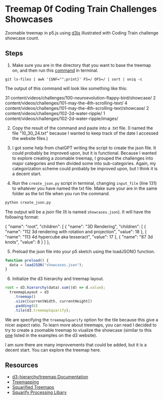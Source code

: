 # Treemap 0f Coding Train Challenges Showcases

Zoomable treemap in p5.js using [d3js](https://d3js.org) illustrated with Coding Train challenge showcase count.

## Steps

1. Make sure you are in the directory that you want to base the treemap on, and then run this [command](https://stackoverflow.com/questions/71669974/how-to-count-number-of-tracked-files-in-each-sub-directory-of-the-repository) in terminal.

```git
git ls-files | awk '{$NF="";print}' FS=/ OFS=/ | sort | uniq -c
```

The output of this command will look like something like this:

31 content/videos/challenges/100-neuroevolution-flappy-bird/showcase/
2 content/videos/challenges/101-may-the-4th-scrolling-text/
4 content/videos/challenges/101-may-the-4th-scrolling-text/showcase/
2 content/videos/challenges/102-2d-water-ripple/
1 content/videos/challenges/102-2d-water-ripple/images/

2. Copy the result of the command and paste into a .txt file. (I named the file "10_30_24.txt" because I wanted to keep track of the date I accessed the website files.)

3. I got some help from chatGPT writing the script to create the json file. It could probably be improved upon, but it is functional. Because I wanted to explore creating a zoomable treemap, I grouped the challenges into major categories and then divided some into sub-categories. Again, my categorization scheme could probably be improved upon, but I think it is a decent start.

4. Run the `create_json.py` script in terminal, changing `input_file` (line 131) to whatever you have named the txt file. Make sure your are in the same folder as the txt file when you run the command.

```python
python create_json.py
```

The output will be a json file (It is named `showcases.json`). It will have the following format:

{
    "name": "root",
    "children": [
        {
            "name": "3D Rendering",
            "children": [
                {
                    "name": "112 3d rendering with rotation and projection",
                    "value": 18
                },
                {
                    "name": "113 4d hypercube aka tesseract",
                    "value": 17
                },
                {
                    "name": "87 3d knots",
                    "value": 8
                }
            ]
        },


5. Preload the json file into your p5 sketch using the loadJSON() function.

```JavaScript
function preload() {
  data = loadJSON("showcases.json");
}
```



6. Initialize the d3 hierarchy and treemap layout.

```JavaScript
root = d3.hierarchy(data).sum((d) => d.value);
  treemapLayout = d3
    .treemap()
    .size([currentWidth, currentHeight])
    .padding(6)
    .tile(d3.treemapSquarify);
```

We are specifying the `treemapSquarify` option for the tile because this give a nicer aspect ratio. To learn more about treemaps, you can read
I decided to try to create a zoomable treemap to viualize the showcase (similar to this [one](https://observablehq.com/@d3/zoomable-treemap) listed in the examples on the d3 website).

I am sure there are many improvements that could be added, but it is a decent start. You can explore the treemap here.

## Resources

- [d3-hierarchy/treemap Documentation](https://d3js.org/d3-hierarchy/treemap)
- [Treemapping](https://en.wikipedia.org/wiki/Treemapping)
- [Squarified Treemaps](https://vanwijk.win.tue.nl/stm.pdf)
- [Squarify Processing Libary](https://github.com/agatheblues/squarify)
